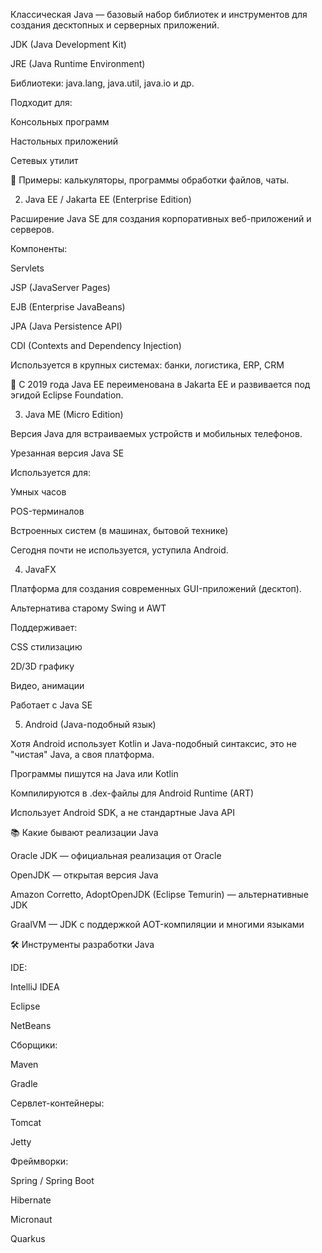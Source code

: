 Классическая Java — базовый набор библиотек и инструментов для создания десктопных и серверных приложений.

JDK (Java Development Kit)

JRE (Java Runtime Environment)

Библиотеки: java.lang, java.util, java.io и др.

Подходит для:

Консольных программ

Настольных приложений

Сетевых утилит

🔧 Примеры: калькуляторы, программы обработки файлов, чаты.

2. Java EE / Jakarta EE (Enterprise Edition)

Расширение Java SE для создания корпоративных веб-приложений и серверов.

Компоненты:

Servlets

JSP (JavaServer Pages)

EJB (Enterprise JavaBeans)

JPA (Java Persistence API)

CDI (Contexts and Dependency Injection)

Используется в крупных системах: банки, логистика, ERP, CRM

🧩 С 2019 года Java EE переименована в Jakarta EE и развивается под эгидой Eclipse Foundation.

3. Java ME (Micro Edition)

Версия Java для встраиваемых устройств и мобильных телефонов.

Урезанная версия Java SE

Используется для:

Умных часов

POS-терминалов

Встроенных систем (в машинах, бытовой технике)

Сегодня почти не используется, уступила Android.

4. JavaFX

Платформа для создания современных GUI-приложений (десктоп).

Альтернатива старому Swing и AWT

Поддерживает:

CSS стилизацию

2D/3D графику

Видео, анимации

Работает с Java SE

5. Android (Java-подобный язык)

Хотя Android использует Kotlin и Java-подобный синтаксис, это не "чистая" Java, а своя платформа.

Программы пишутся на Java или Kotlin

Компилируются в .dex-файлы для Android Runtime (ART)

Использует Android SDK, а не стандартные Java API

📚 Какие бывают реализации Java

Oracle JDK — официальная реализация от Oracle

OpenJDK — открытая версия Java

Amazon Corretto, AdoptOpenJDK (Eclipse Temurin) — альтернативные JDK

GraalVM — JDK с поддержкой AOT-компиляции и многими языками

🛠️ Инструменты разработки Java

IDE:

IntelliJ IDEA

Eclipse

NetBeans

Сборщики:

Maven

Gradle

Сервлет-контейнеры:

Tomcat

Jetty

Фреймворки:

Spring / Spring Boot

Hibernate

Micronaut

Quarkus

